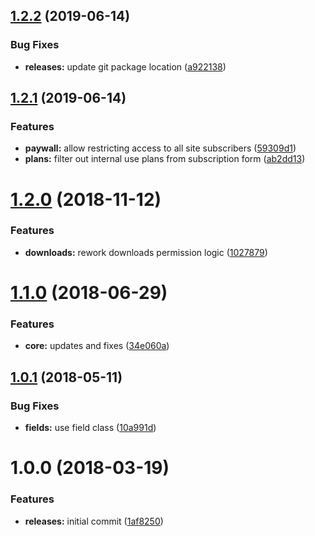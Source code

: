 <a name="1.2.2"></a>
## [1.2.2](https://github.com/hypeJunction/Elgg3-hypePaywall/compare/1.2.1...1.2.2) (2019-06-14)


### Bug Fixes

* **releases:** update git package location ([a922138](https://github.com/hypeJunction/Elgg3-hypePaywall/commit/a922138))



<a name="1.2.1"></a>
## [1.2.1](https://github.com/hypeJunctionPro/Elgg3-hypePaywall/compare/1.2.0...1.2.1) (2019-06-14)


### Features

* **paywall:** allow restricting access to all site subscribers ([59309d1](https://github.com/hypeJunctionPro/Elgg3-hypePaywall/commit/59309d1))
* **plans:** filter out internal use plans from subscription form ([ab2dd13](https://github.com/hypeJunctionPro/Elgg3-hypePaywall/commit/ab2dd13))



<a name="1.2.0"></a>
# [1.2.0](https://github.com/hypeJunctionPro/Elgg3-hypePaywall/compare/1.1.0...1.2.0) (2018-11-12)


### Features

* **downloads:** rework downloads permission logic ([1027879](https://github.com/hypeJunctionPro/Elgg3-hypePaywall/commit/1027879))



<a name="1.1.0"></a>
# [1.1.0](https://github.com/hypeJunctionPro/Elgg3-hypePaywall/compare/1.0.1...1.1.0) (2018-06-29)


### Features

* **core:** updates and fixes ([34e060a](https://github.com/hypeJunctionPro/Elgg3-hypePaywall/commit/34e060a))



<a name="1.0.1"></a>
## [1.0.1](https://github.com/hypeJunctionPro/Elgg3-hypePaywall/compare/1.0.0...1.0.1) (2018-05-11)


### Bug Fixes

* **fields:** use field class ([10a991d](https://github.com/hypeJunctionPro/Elgg3-hypePaywall/commit/10a991d))



<a name="1.0.0"></a>
# 1.0.0 (2018-03-19)


### Features

* **releases:** initial commit ([1af8250](https://github.com/hypeJunctionPro/Elgg3-hypePaywall/commit/1af8250))



